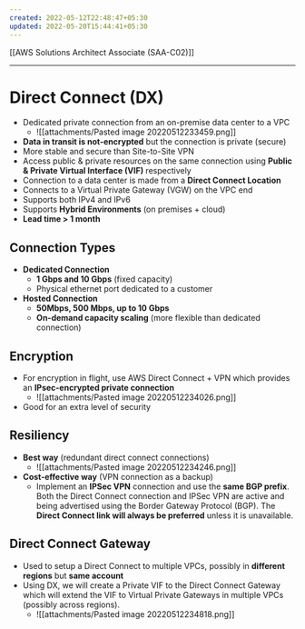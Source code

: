 ```yaml
---
created: 2022-05-12T22:48:47+05:30
updated: 2022-05-20T15:44:41+05:30
---
```

[[AWS Solutions Architect Associate (SAA-C02)]]

---
# Direct Connect (DX)
- Dedicated private connection from an on-premise data center to a VPC
	- ![[attachments/Pasted image 20220512233459.png]]
- **Data in transit is not-encrypted** but the connection is private (secure)
- More stable and secure than Site-to-Site VPN
- Access public & private resources on the same connection using **Public & Private Virtual Interface (VIF)** respectively
- Connection to a data center is made from a **Direct Connect Location**
- Connects to a Virtual Private Gateway (VGW) on the VPC end
- Supports both IPv4 and IPv6
- Supports **Hybrid Environments** (on premises + cloud)
- **Lead time > 1 month**

## Connection Types
-   **Dedicated Connection**
    -   **1 Gbps and 10 Gbps** (fixed capacity)
    -   Physical ethernet port dedicated to a customer
-   **Hosted Connection**
    -   **50Mbps, 500 Mbps, up to 10 Gbps**
    -   **On-demand capacity scaling** (more flexible than dedicated connection)

## Encryption
- For encryption in flight, use AWS Direct Connect + VPN which provides an **IPsec-encrypted private connection**
	- ![[attachments/Pasted image 20220512234026.png]]
- Good for an extra level of security

## Resiliency
- **Best way** (redundant direct connect connections)
	- ![[attachments/Pasted image 20220512234246.png]]
- **Cost-effective way** (VPN connection as a backup)
	- Implement an **IPSec VPN** connection and use the **same BGP prefix**. Both the Direct Connect connection and IPSec VPN are active and being advertised using the Border Gateway Protocol (BGP). The **Direct Connect link will always be preferred** unless it is unavailable.

## Direct Connect Gateway
- Used to setup a Direct Connect to multiple VPCs, possibly in **different regions** but **same account**
- Using DX, we will create a Private VIF to the Direct Connect Gateway which will extend the VIF to Virtual Private Gateways in multiple VPCs (possibly across regions).
	- ![[attachments/Pasted image 20220512234818.png]]